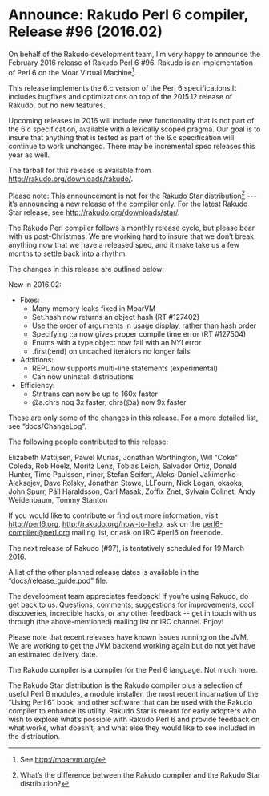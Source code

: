 # Announce: Rakudo Perl 6 compiler, Release #96 (2016.02)

On behalf of the Rakudo development team, I’m very happy to announce the
February 2016 release of Rakudo Perl 6 #96. Rakudo is an implementation of
Perl 6 on the Moar Virtual Machine[^1].

This release implements the 6.c version of the Perl 6 specifications
It includes bugfixes and optimizations on top of
the 2015.12 release of Rakudo, but no new features.

Upcoming releases in 2016 will include new functionality that is not
part of the 6.c specification, available with a lexically scoped
pragma. Our goal is to insure that anything that is tested as part of the
6.c specification will continue to work unchanged. There may be incremental
spec releases this year as well.

The tarball for this release is available from <http://rakudo.org/downloads/rakudo/>.

Please note: This announcement is not for the Rakudo Star
distribution[^2] --- it’s announcing a new release of the compiler
only. For the latest Rakudo Star release, see
<http://rakudo.org/downloads/star/>.

The Rakudo Perl compiler follows a monthly release cycle, but please bear
with us post-Christmas. We are working hard to insure that we don’t break
anything now that we have a released spec, and it make take us a few months
to settle back into a rhythm.

The changes in this release are outlined below:

New in 2016.02:
 + Fixes:
   + Many memory leaks fixed in MoarVM
   + Set.hash now returns an object hash (RT #127402)
   + Use the order of arguments in usage display, rather than hash order
   + Specifying ::a now gives proper compile time error (RT #127504)
   + Enums with a type object now fail with an NYI error
   + .first(:end) on uncached iterators no longer fails
 + Additions:
   + REPL now supports multi-line statements (experimental)
   + Can now uninstall distributions
 + Efficiency:
   + Str.trans can now be up to 160x faster
   + @a.chrs noq 3x faster, chrs(@a) now 9x faster

These are only some of the changes in this release. For a more
detailed list, see “docs/ChangeLog”.

The following people contributed to this release:

Elizabeth Mattijsen, Pawel Murias, Jonathan Worthington, Will "Coke" Coleda,
Rob Hoelz, Moritz Lenz, Tobias Leich, Salvador Ortiz, Donald Hunter,
Timo Paulssen, niner, Stefan Seifert, Aleks-Daniel Jakimenko-Aleksejev,
Dave Rolsky, Jonathan Stowe, LLFourn, Nick Logan, okaoka, John Spurr,
Páll Haraldsson, Carl Masak, Zoffix Znet, Sylvain Colinet, Andy Weidenbaum,
Tommy Stanton

If you would like to contribute or find out more information, visit
<http://perl6.org>, <http://rakudo.org/how-to-help>, ask on the
<perl6-compiler@perl.org> mailing list, or ask on IRC #perl6 on freenode.

The next release of Rakudo (#97), is tentatively scheduled for 19 March 2016.

A list of the other planned release dates is available in the
“docs/release_guide.pod” file.

The development team appreciates feedback! If you’re using Rakudo, do
get back to us. Questions, comments, suggestions for improvements, cool
discoveries, incredible hacks, or any other feedback -- get in touch with
us through (the above-mentioned) mailing list or IRC channel. Enjoy!

Please note that recent releases have known issues running on the JVM.
We are working to get the JVM backend working again but do not yet have
an estimated delivery date.

[^1]: See <http://moarvm.org/>

[^2]: What’s the difference between the Rakudo compiler and the Rakudo
Star distribution?

The Rakudo compiler is a compiler for the Perl 6 language.
Not much more.

The Rakudo Star distribution is the Rakudo compiler plus a selection
of useful Perl 6 modules, a module installer, the most recent
incarnation of the “Using Perl 6” book, and other software that can
be used with the Rakudo compiler to enhance its utility. Rakudo Star
is meant for early adopters who wish to explore what’s possible with
Rakudo Perl 6 and provide feedback on what works, what doesn’t, and
what else they would like to see included in the distribution.
